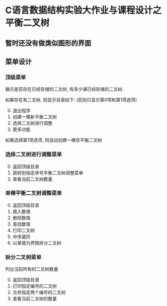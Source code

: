 # C语言数据结构实验大作业与课程设计之平衡二叉树

## 暂时还没有做类似图形的界面

## 菜单设计

### 顶级菜单

展示是否存在已经存储的二叉树, 有多少课已经存储的二叉树.

如果存在有二叉树, 则显示目录如下: (否则只显示第0项和第1项选项)

0. 退出程序
1. 创建一棵新平衡二叉树
2. 选择二叉树进行调整
3. 更多功能

如果选择第1项选项, 则自动创建一棵空平衡二叉树

### 选择二叉树进行调整菜单

0. 返回顶级目录
1. 跳转到指定序号平衡二叉树调整菜单
2. 查看当前二叉树数量

### 单棵平衡二叉树调整菜单

0. 返回顶级目录
1. 插入数值
2. 删除数值
3. 查找数值
4. 打印二叉树
5. 中序遍历
6. 以某值为界限拆分二叉树

### 拆分二叉树菜单

列出当前所有的二叉树数量

0. 返回顶级目录
1. 打印指定编号的二叉树
2. 合并指定两个编号的二叉树
3. 查看当前二叉树的数量
